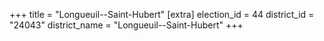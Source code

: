 +++
title = "Longueuil--Saint-Hubert"
[extra]
election_id = 44
district_id = "24043"
district_name = "Longueuil--Saint-Hubert"
+++
